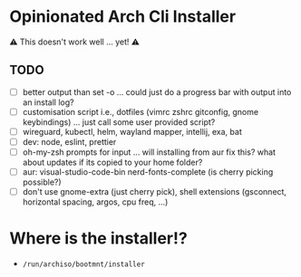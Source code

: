 # Opinionated Arch Cli Installer

⚠ This doesn't work well ... yet! ⚠

## TODO

- [ ] better output than set -o ... could just do a progress bar with output into an
      install log?
- [ ] customisation script i.e., dotfiles (vimrc zshrc gitconfig, gnome keybindings) ... just call some user provided script?
- [ ] wireguard, kubectl, helm, wayland mapper, intellij, exa, bat
- [ ] dev: node, eslint, prettier
- [ ] oh-my-zsh prompts for input ... will installing from aur fix this? what about updates if its copied to your home folder?
- [ ] aur: visual-studio-code-bin nerd-fonts-complete (is cherry picking possible?)
- [ ] don't use gnome-extra (just cherry pick), shell extensions (gsconnect, horizontal spacing, argos, cpu freq, ...)

# Where is the installer!?

- `/run/archiso/bootmnt/installer`
